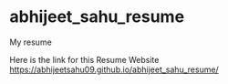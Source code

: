 # abhijeet_sahu_resume
My resume

Here is the link for this Resume Website
https://abhijeetsahu09.github.io/abhijeet_sahu_resume/
